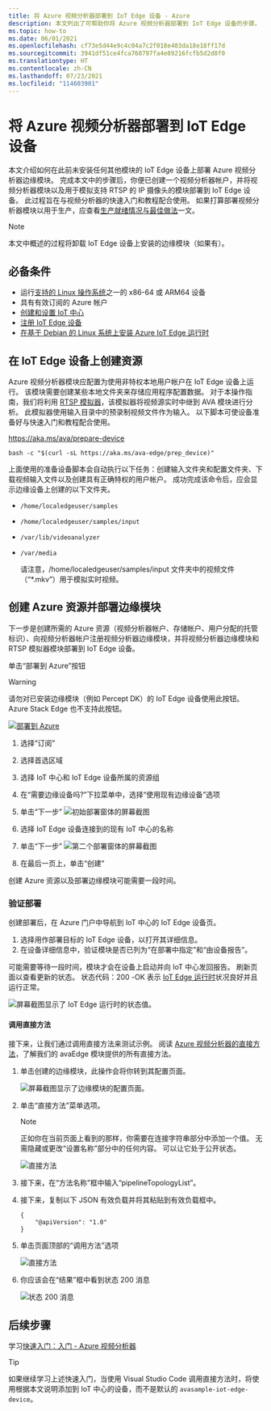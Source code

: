 ```yaml
---
title: 将 Azure 视频分析器部署到 IoT Edge 设备 - Azure
description: 本文列出了可帮助你将 Azure 视频分析器部署到 IoT Edge 设备的步骤。 例如，如果你有权访问本地 Linux 计算机，那么你可能会执行此操作。
ms.topic: how-to
ms.date: 06/01/2021
ms.openlocfilehash: cf73e5d44e9c4c04a7c2f018e403da18e18ff17d
ms.sourcegitcommit: 3941df51ce4fca760797fa4e09216fcfb5d2d8f0
ms.translationtype: HT
ms.contentlocale: zh-CN
ms.lasthandoff: 07/23/2021
ms.locfileid: "114603901"
---
```

# <a name="deploy-azure-video-analyzer-to-an-iot-edge-device"></a>将 Azure 视频分析器部署到 IoT Edge 设备

本文介绍如何在此前未安装任何其他模块的 IoT Edge 设备上部署 Azure 视频分析器边缘模块。 完成本文中的步骤后，你便已创建一个视频分析器帐户，并将视频分析器模块以及用于模拟支持 RTSP 的 IP 摄像头的模块部署到 IoT Edge 设备。 此过程旨在与视频分析器的快速入门和教程配合使用。 如果打算部署视频分析器模块以用于生产，应查看[生产就绪情况与最佳做法](production-readiness.md)一文。

> [!NOTE]
> 本文中概述的过程将卸载 IoT Edge 设备上安装的边缘模块（如果有）。


## <a name="prerequisites"></a>必备条件

* 运行[支持的 Linux 操作系统](../../iot-edge/support.md#operating-systems)之一的 x86-64 或 ARM64 设备
* 具有有效订阅的 Azure 帐户
* [创建和设置 IoT 中心](../../iot-hub/iot-hub-create-through-portal.md)
* [注册 IoT Edge 设备](../../iot-edge/how-to-register-device.md)
* [在基于 Debian 的 Linux 系统上安装 Azure IoT Edge 运行时](../../iot-edge/how-to-install-iot-edge.md)


## <a name="create-resources-on-iot-edge-device"></a>在 IoT Edge 设备上创建资源

Azure 视频分析器模块应配置为使用非特权本地用户帐户在 IoT Edge 设备上运行。 该模块需要创建某些本地文件夹来存储应用程序配置数据。 对于本操作指南，我们将利用 [RTSP 模拟器](https://github.com/Azure/video-analyzer/tree/main/edge-modules/sources/rtspsim-live555)，该模拟器将视频源实时中继到 AVA 模块进行分析。 此模拟器使用输入目录中的预录制视频文件作为输入。 以下脚本可使设备准备好与快速入门和教程配合使用。

https://aka.ms/ava/prepare-device

`bash -c "$(curl -sL https://aka.ms/ava-edge/prep_device)"`

上面使用的准备设备脚本会自动执行以下任务：创建输入文件夹和配置文件夹、下载视频输入文件以及创建具有正确特权的用户帐户。 成功完成该命令后，应会显示边缘设备上创建的以下文件夹。 

* `/home/localedgeuser/samples`
* `/home/localedgeuser/samples/input`
* `/var/lib/videoanalyzer`
* `/var/media`

    请注意，/home/localedgeuser/samples/input 文件夹中的视频文件（“*.mkv”）用于模拟实时视频。 

## <a name="creating-azure-resources-and-deploying-edge-modules"></a>创建 Azure 资源并部署边缘模块
下一步是创建所需的 Azure 资源（视频分析器帐户、存储帐户、用户分配的托管标识）、向视频分析器帐户注册视频分析器边缘模块，并将视频分析器边缘模块和 RTSP 模拟器模块部署到 IoT Edge 设备。

单击“部署到 Azure”按钮

> [!WARNING]
> 请勿对已安装边缘模块（例如 Percept DK）的 IoT Edge 设备使用此按钮。 Azure Stack Edge 也不支持此按钮。

[![部署到 Azure](https://aka.ms/deploytoazurebutton)](https://aka.ms/ava/click-to-deploy/form)

1. 选择“订阅”
2. 选择首选区域
3. 选择 IoT 中心和 IoT Edge 设备所属的资源组
4. 在“需要边缘设备吗?”下拉菜单中，选择“使用现有边缘设备”选项 
5. 单击“下一步”
![初始部署窗体的屏幕截图](./media/deploy-iot-edge-device/project-details.png)

1. 选择 IoT Edge 设备连接到的现有 IoT 中心的名称
1. 单击“下一步”
![第二个部署窗体的屏幕截图](./media/deploy-iot-edge-device/iot-hub-name.png)

1. 在最后一页上，单击“创建”

创建 Azure 资源以及部署边缘模块可能需要一段时间。


### <a name="verify-your-deployment"></a>验证部署

创建部署后，在 Azure 门户中导航到 IoT 中心的 IoT Edge 设备页。

1. 选择用作部署目标的 IoT Edge 设备，以打开其详细信息。
2. 在设备详细信息中，验证模块是否已列为“在部署中指定”和“由设备报告”。

可能需要等待一段时间，模块才会在设备上启动并向 IoT 中心发回报告。 刷新页面以查看更新的状态。
状态代码：200 -OK 表示 [IoT Edge 运行时](../../iot-edge/iot-edge-runtime.md)状况良好并且运行正常。

![屏幕截图显示了 IoT Edge 运行时的状态值。](./media/deploy-iot-edge-device/status.png)

#### <a name="invoke-a-direct-method"></a>调用直接方法

接下来，让我们通过调用直接方法来测试示例。 阅读 [Azure 视频分析器的直接方法](direct-methods.md)，了解我们的 avaEdge 模块提供的所有直接方法。

1. 单击创建的边缘模块，此操作会将你转到其配置页面。  

    ![屏幕截图显示了边缘模块的配置页面。](./media/deploy-iot-edge-device/modules.png)
1. 单击“直接方法”菜单选项。

    > [!NOTE] 
    > 正如你在当前页面上看到的那样，你需要在连接字符串部分中添加一个值。 无需隐藏或更改“设置名称”部分中的任何内容。 可以让它处于公开状态。

    ![直接方法](./media/deploy-iot-edge-device/module-details.png)
1. 接下来，在“方法名称”框中输入“pipelineTopologyList”。
1. 接下来，复制以下 JSON 有效负载并将其粘贴到有效负载框中。
    
   ```
   {
       "@apiVersion": "1.0"
   }
   ```
1. 单击页面顶部的“调用方法”选项

    ![直接方法](./media/deploy-iot-edge-device/direct-method.png)
1. 你应该会在“结果”框中看到状态 200 消息

    ![状态 200 消息](./media/deploy-iot-edge-device/connection-timeout.png) 

## <a name="next-steps"></a>后续步骤

学习[快速入门：入门 - Azure 视频分析器](get-started-detect-motion-emit-events.md)

> [!TIP]
> 如果继续学习上述快速入门，当使用 Visual Studio Code 调用直接方法时，将使用根据本文说明添加到 IoT 中心的设备，而不是默认的 `avasample-iot-edge-device`。
